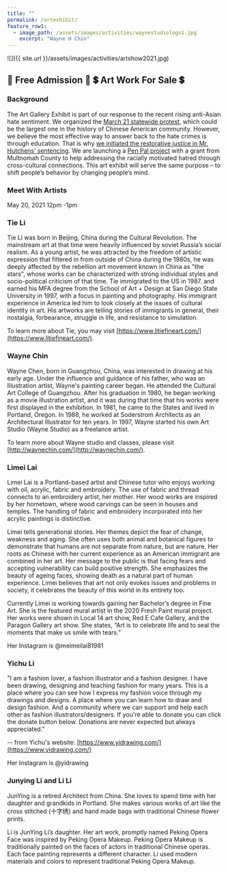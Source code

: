 ```yaml
---
title: ""
permalink: /artexhibit/
feature_row1:
  - image_path: /assets/images/activities/waynestudiologo1.jpg
    excerpt: "Wayne H Chin"
---
```


![]({{ site.url }}/assets/images/activities/artshow2021.jpg)
## :ticket: Free Admission :ticket:  :heavy_dollar_sign: Art Work For Sale :heavy_dollar_sign:

### Background

The Art Gallery Exhibit is part of our response to the recent rising anti-Asian hate sentiment. We organized the [March 21 statewide protest](https://youtu.be/J7a-K8JcJcg), which could be the largest one in the history of Chinese American community. However, we believe the most effective way to answer back to the hate crimes is through education. That is why [we initiated the restorative justice in Mr. Hutchens’ sentencing](https://pdxchinese.org/OCC_Statement_and_Response/). We are launching a [Pen Pal project](https://pdxchinese.org/penpal/) with a grant from Multnomah County to help addressing the racially motivated hatred through cross-cultural connections. This art exhibit will serve the same purpose – to shift people’s behavior by changing people’s mind.

### Meet With Artists

May 20, 2021 12pm -1pm

### Tie Li

Tie Li was born in Beijing, China during the Cultural Revolution. The mainstream art at that time were heavily influenced by soviet Russia’s social realism. As a young artist, he was attracted by the freedom of artistic expression that filtered in from outside of China during the 1980s, he was deeply affected by the rebellion art movement known in China as "the stars", whose works can be characterized with strong individual styles and socio-political criticism of that time. Tie immigrated to the US in 1987. and earned his MFA degree from the School of Art + Design at San Diego State University in 1997, with a focus in painting and photography.  His immigrant experience in America led him to look closely at the issues of cultural identity in art. His artworks are telling stories of immigrants in general, their nostalgia, forbearance, struggle in life, and resistance to simulation.

To learn more about Tie, you may visit [https://www.litiefineart.com/](https://www.litiefineart.com/).

### Wayne Chin

Wayne Chen, born in Guangzhou, China, was interested in drawing at his early age. Under the influence and guidance of his father, who was an Illustration artist, Wayne's painting career began. He attended the Cultural Art College of Guangzhou. After his graduation in 1980, he began working as a movie illustration artist, and it was during that time that his works were first displayed in the exhibition. In 1981, he came to the States and lived in Portland, Oregon. In 1988, he worked at Soderstrom Architects as an Architectural Illustrator for ten years. In 1997, Wayne started his own Art Studio (Wayne Studio) as a freelance artist.

To learn more about Wayne studio and classes, please visit [http://waynechin.com/](http://waynechin.com/).

### Limei Lai

Limei Lai is a Portland-based artist and Chinese tutor who enjoys working with oil, acrylic, fabric and embroidery. The use of fabric and thread connects to an embroidery artist, her mother. Her wood works are inspired by her hometown, where wood carvings can be seen in houses and temples. The handling of fabric and embroidery incorporated into her acrylic paintings is distinctive.

Limei tells generational stories. Her themes depict the fear of change, weakness and aging. She often uses both animal and botanical figures to demonstrate that humans are not separate from nature, but are nature. Her roots as Chinese with her current experience as an American immigrant are combined in her art. Her message to the public is that facing fears and accepting vulnerability can build positive strength. She emphasizes the beauty of ageing faces,
showing death as a natural part of human experience. Limei believes that art not only evokes issues and problems in society, it celebrates the beauty of this world in its entirety too.

Currently Limei is working towards gaining her Bachelor’s degree in Fine Art. She is the featured mural artist in the 2020 Fresh Paint mural project. Her works were shown in Local 14 art show, Red E Cafe Gallery, and the Paragon Gallery art show. She states, “Art is to celebrate life and to seal the moments that make us smile with tears.”

Her Instagram is @meimeilai81981

### Yichu Li

"I am a fashion lover, a fashion illustrator and a fashion designer. I have been drawing, designing and teaching fashion for many years. This is a place where you can see how I express my fashion voice through my drawings and designs. A place  where you can learn how to draw and design fashion. And a community where we can support and help each other as fashion illustrators/designers. If you're able to donate you can click the donate button below. Donations are never expected but always appreciated."

-- from Yichu's website: [https://www.yidrawing.com/](https://www.yidrawing.com/)

Her Instagram is @yidrawing

### Junying Li and Li Li

JunYing is a retired Architect from China. She loves to spend time with her daughter and grandkids in Portland. She makes various works of art like the cross stitched (⼗字绣) and hand made bags with traditional Chinese flower prints.

Li is JunYing Li’s daughter. Her art work, promptly named Peking Opera Face was inspired by Peking Opera Makeup. Peking Opera Makeup is traditionally painted on the faces of actors in traditional Chinese operas. Each face painting represents a different character. Li used modern materials and colors to represent traditional Peking Opera Makeup.
